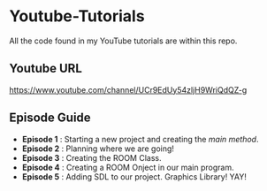 # Youtube-Tutorials
All the code found in my YouTube tutorials are within this repo. 

## Youtube URL
https://www.youtube.com/channel/UCr9EdUy54zljH9WriQdQZ-g

## Episode Guide
- **Episode 1** : Starting a new project and creating the *main method*.
- **Episode 2** : Planning where we are going!
- **Episode 3** : Creating the ROOM Class.
- **Episode 4** : Creating a ROOM Onject in our main program.
- **Episode 5** : Adding SDL to our project.  Graphics Library! YAY!